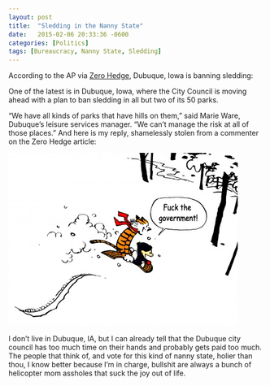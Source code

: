 ```yaml
---
layout: post
title:  "Sledding in the Nanny State"
date:   2015-02-06 20:33:36 -0600
categories: [Politics]
tags: [Bureaucracy, Nanny State, Sledding]
---
```


According to the AP via [Zero Hedge](http://www.zerohedge.com/news/2015-01-08/winter-wonderland-fear-us-cities-ban-unregulated-sledding), Dubuque, Iowa is banning sledding:

One of the latest is in Dubuque, Iowa, where the City Council is moving ahead with a plan to ban sledding in all but two of its 50 parks.

“We have all kinds of parks that have hills on them,” said Marie Ware, Dubuque’s leisure services manager. “We can’t manage the risk at all of those places.”
And here is my reply, shamelessly stolen from a commenter on the Zero Hedge article:

![calvin_sledding](/assets/2015/01/calvin_sledding.jpg)

I don’t live in Dubuque, IA, but I can already tell that the Dubuque city council has too much time on their hands and probably gets paid too much. The people that think of, and vote for this kind of nanny state, holier than thou, I know better because I’m in charge, bullshit are always a bunch of helicopter mom assholes that suck the joy out of life.
